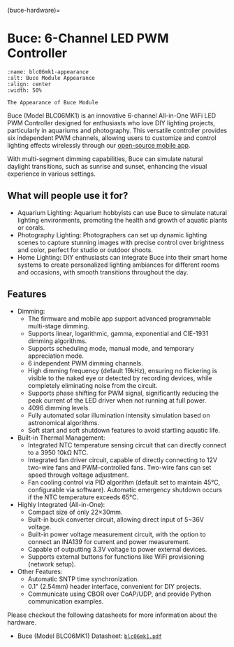 (buce-hardware)=
# Buce: 6-Channel LED PWM Controller

```{figure} ./images/blc06mk1.jpg
:name: blc06mk1-appearance
:alt: Buce Module Appearance
:align: center
:width: 50%

The Appearance of Buce Module
```

Buce (Model BLC06MK1) is an innovative 6-channel All-in-One WiFi LED PWM Controller designed for enthusiasts who love DIY lighting projects, particularly in aquariums and photography. This versatile controller provides six independent PWM channels, allowing users to customize and control lighting effects wirelessly through our [open-source mobile app](mobile-app).

With multi-segment dimming capabilities, Buce can simulate natural daylight transitions, such as sunrise and sunset, enhancing the visual experience in various settings.

## What will people use it for?

* Aquarium Lighting: Aquarium hobbyists can use Buce to simulate natural lighting environments, promoting the health and growth of aquatic plants or corals.
* Photography Lighting: Photographers can set up dynamic lighting scenes to capture stunning images with precise control over brightness and color, perfect for studio or outdoor shoots.
* Home Lighting: DIY enthusiasts can integrate Buce into their smart home systems to create personalized lighting ambiances for different rooms and occasions, with smooth transitions throughout the day.

## Features

* Dimming:
  * The firmware and mobile app support advanced programmable multi-stage dimming.
  * Supports linear, logarithmic, gamma, exponential and CIE-1931 dimming algorithms.
  * Supports scheduling mode, manual mode, and temporary appreciation mode.
  * 6 independent PWM dimming channels.
  * High dimming frequency (default 19kHz), ensuring no flickering is visible to the naked eye or detected by recording devices,
    while completely eliminating noise from the circuit.
  * Supports phase shifting for PWM signal, significantly reducing the peak current of the LED driver when not running at full power.
  * 4096 dimming levels.
  * Fully automated solar illumination intensity simulation based on astronomical algorithms.
  * Soft start and soft shutdown features to avoid startling aquatic life.
* Built-in Thermal Management:
  * Integrated NTC temperature sensing circuit that can directly connect to a 3950 10kΩ NTC.
  * Integrated fan driver circuit, capable of directly connecting to 12V two-wire fans and PWM-controlled fans. Two-wire fans can set speed through voltage adjustment.
  * Fan cooling control via PID algorithm (default set to maintain 45°C, configurable via software). Automatic emergency shutdown occurs if the NTC temperature exceeds 65°C.
* Highly Integrated (All-in-One):
  * Compact size of only 22×30mm.
  * Built-in buck converter circuit, allowing direct input of 5~36V voltage.
  * Built-in power voltage measurement circuit, with the option to connect an INA139 for current and power measurement.
  * Capable of outputting 3.3V voltage to power external devices.
  * Supports external buttons for functions like WiFi provisioning (network setup).
* Other Features:
  * Automatic SNTP time synchronization.
  * 0.1" (2.54mm) header interface, convenient for DIY projects.
  * Communicate using CBOR over CoAP/UDP, and provide Python communication examples.

Please checkout the following datasheets for more information about the hardware.

* Buce (Model BLC06MK1) Datasheet: [`blc06mk1.pdf`](https://github.com/borneo-iot/borneo/blob/master/hw/datasheets/blc06mk1.pdf)